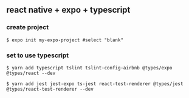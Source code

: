## react native + expo + typescript

### create project

```
$ expo init my-expo-project #select "blank"
```

### set to use typescript

```
$ yarn add typescript tslint tslint-config-airbnb @types/expo @types/react --dev

$ yarn add jest jest-expo ts-jest react-test-renderer @types/jest @types/react-test-renderer --dev
```

